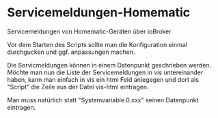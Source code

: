 # Servicemeldungen-Homematic
Servicemeldungen von Homematic-Geräten über ioBroker

Vor dem Starten des Scripts sollte man die Konfiguration einmal durchgucken und ggf. anpassungen machen.

Die Servicmeldungen können in einem Datenpunkt geschrieben werden. Möchte man nun die Liste der Servicemeldungen in vis untereinander haben, kann man einfach in vis ein html Feld anlegegen und dort als "Script" die Zeile aus der Datei vis-html eintragen.


Man muss natürlich statt "Systemvariable.0.xxx" seinen Datenpunkt eintragen. 
